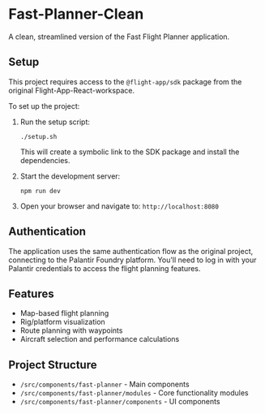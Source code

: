 # Fast-Planner-Clean

A clean, streamlined version of the Fast Flight Planner application.

## Setup

This project requires access to the `@flight-app/sdk` package from the original Flight-App-React-workspace.

To set up the project:

1. Run the setup script:
   ```
   ./setup.sh
   ```

   This will create a symbolic link to the SDK package and install the dependencies.

2. Start the development server:
   ```
   npm run dev
   ```

3. Open your browser and navigate to: `http://localhost:8080`

## Authentication

The application uses the same authentication flow as the original project, connecting to the Palantir Foundry platform. You'll need to log in with your Palantir credentials to access the flight planning features.

## Features

- Map-based flight planning
- Rig/platform visualization
- Route planning with waypoints
- Aircraft selection and performance calculations

## Project Structure

- `/src/components/fast-planner` - Main components
- `/src/components/fast-planner/modules` - Core functionality modules
- `/src/components/fast-planner/components` - UI components